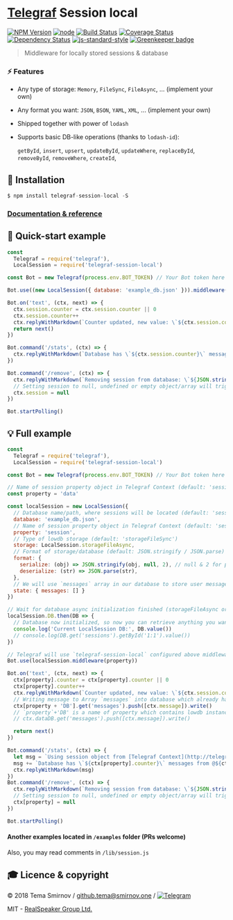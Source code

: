 # [Telegraf](https://github.com/telegraf/telegraf) Session local

[![NPM Version](https://img.shields.io/npm/v/telegraf-session-local.svg?style=flat-square)](https://www.npmjs.com/package/telegraf-session-local)
[![node](https://img.shields.io/node/v/telegraf-session-local.svg?style=flat-square)](https://www.npmjs.com/package/telegraf-session-local)
[![Build Status](https://travis-ci.org/RealSpeaker/telegraf-session-local.svg?branch=master)](https://travis-ci.org/RealSpeaker/telegraf-session-local)
[![Coverage Status](https://coveralls.io/repos/github/RealSpeaker/telegraf-session-local/badge.svg?branch=master)](https://coveralls.io/github/RealSpeaker/telegraf-session-local?branch=master)
[![Dependency Status](https://david-dm.org/realspeaker/telegraf-session-local.svg)](https://david-dm.org/realspeaker/telegraf-session-local)
[![js-standard-style](https://img.shields.io/badge/code%20style-standard-brightgreen.svg?style=flat-square)](http://standardjs.com/)
[![Greenkeeper badge](https://badges.greenkeeper.io/RealSpeaker/telegraf-session-local.svg)](https://greenkeeper.io/)

> Middleware for locally stored sessions & database

### ⚡️ Features

- Any type of storage: `Memory`, `FileSync`, `FileAsync`, ... (implement your own)
- Any format you want: `JSON`, `BSON`, `YAML`, `XML`, ... (implement your own)
- Shipped together with power of `lodash`
- Supports basic DB-like operations (thanks to `lodash-id`):

  `getById`, `insert`, `upsert`, `updateById`, `updateWhere`, `replaceById`, `removeById`, `removeWhere`, `createId`,

## 🚀 Installation

```js
$ npm install telegraf-session-local -S
```

### [Documentation & reference](http://realspeaker.github.io/telegraf-session-local/)

## 👀 Quick-start example

```js
const
  Telegraf = require('telegraf'),
  LocalSession = require('telegraf-session-local')

const Bot = new Telegraf(process.env.BOT_TOKEN) // Your Bot token here

Bot.use((new LocalSession({ database: 'example_db.json' })).middleware())

Bot.on('text', (ctx, next) => {
  ctx.session.counter = ctx.session.counter || 0
  ctx.session.counter++
  ctx.replyWithMarkdown(`Counter updated, new value: \`${ctx.session.counter}\``)
  return next()
})

Bot.command('/stats', (ctx) => {
  ctx.replyWithMarkdown(`Database has \`${ctx.session.counter}\` messages from @${ctx.from.username || ctx.from.id}`)
})

Bot.command('/remove', (ctx) => {
  ctx.replyWithMarkdown(`Removing session from database: \`${JSON.stringify(ctx.session)}\``)
  // Setting session to null, undefined or empty object/array will trigger removing it from database
  ctx.session = null
})

Bot.startPolling()
```

## 💡 Full example

```js
const
  Telegraf = require('telegraf'),
  LocalSession = require('telegraf-session-local')

const Bot = new Telegraf(process.env.BOT_TOKEN) // Your Bot token here

// Name of session property object in Telegraf Context (default: 'session')
const property = 'data'

const localSession = new LocalSession({
  // Database name/path, where sessions will be located (default: 'sessions.json')
  database: 'example_db.json',
  // Name of session property object in Telegraf Context (default: 'session')
  property: 'session',
  // Type of lowdb storage (default: 'storageFileSync')
  storage: LocalSession.storageFileAsync,
  // Format of storage/database (default: JSON.stringify / JSON.parse)
  format: {
    serialize: (obj) => JSON.stringify(obj, null, 2), // null & 2 for pretty-formatted JSON
    deserialize: (str) => JSON.parse(str),
  },
  // We will use `messages` array in our database to store user messages using exported lowdb instance from LocalSession via Telegraf Context
  state: { messages: [] }
})

// Wait for database async initialization finished (storageFileAsync or your own asynchronous storage adapter)
localSession.DB.then(DB => {
  // Database now initialized, so now you can retrieve anything you want from it
  console.log('Current LocalSession DB:', DB.value())
  // console.log(DB.get('sessions').getById('1:1').value())
})

// Telegraf will use `telegraf-session-local` configured above middleware with overrided `property` name
Bot.use(localSession.middleware(property))

Bot.on('text', (ctx, next) => {
  ctx[property].counter = ctx[property].counter || 0
  ctx[property].counter++
  ctx.replyWithMarkdown(`Counter updated, new value: \`${ctx.session.counter}\``)
  // Writing message to Array `messages` into database which already has sessions Array
  ctx[property + 'DB'].get('messages').push([ctx.message]).write()
  // `property`+'DB' is a name of property which contains lowdb instance, default = `sessionDB`, in current example = `dataDB`
  // ctx.dataDB.get('messages').push([ctx.message]).write()

  return next()
})

Bot.command('/stats', (ctx) => {
  let msg = `Using session object from [Telegraf Context](http://telegraf.js.org/context.html) (\`ctx\`), named \`${property}\`\n`
  msg += `Database has \`${ctx[property].counter}\` messages from @${ctx.from.username || ctx.from.id}`
  ctx.replyWithMarkdown(msg)
})
Bot.command('/remove', (ctx) => {
  ctx.replyWithMarkdown(`Removing session from database: \`${JSON.stringify(ctx[property])}\``)
  // Setting session to null, undefined or empty object/array will trigger removing it from database
  ctx[property] = null
})

Bot.startPolling()
```

#### Another examples located in `/examples` folder (PRs welcome)
Also, you may read comments in  `/lib/session.js`

## 🎓 Licence &amp; copyright

&copy; 2018 Tema Smirnov / <github.tema@smirnov.one> / [![Telegram](https://img.shields.io/badge/%F0%9F%92%AC%20Telegram-%40TemaSM-blue.svg)](https://goo.gl/YeV4gk)

MIT - [RealSpeaker Group Ltd.](https://github.com/RealSpeaker)
